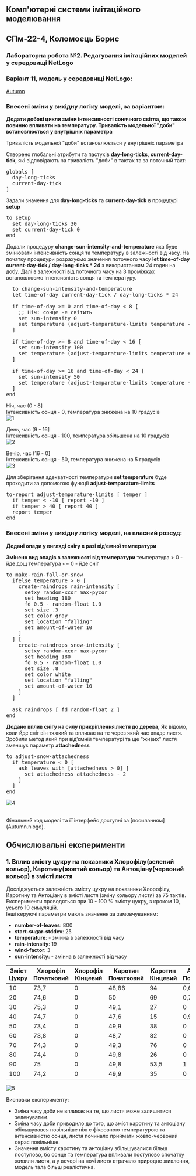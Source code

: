 ## Комп'ютерні системи імітаційного моделювання

## СПм-22-4, **Коломоєць Борис**

### Лабораторна робота №**2**. Редагування імітаційних моделей у середовищі NetLogo

### Варіант 11, модель у середовищі NetLogo:

[Autumn](https://www.netlogoweb.org/launch#http://www.netlogoweb.org/assets/modelslib/Sample%20Models/Biology/Autumn.nlogo)

### Внесені зміни у вихідну логіку моделі, за варіантом:

**Додати добові цикли зміни інтенсивності сонячного світла, що також повинно впливати на температуру.
Тривалість модельної "доби" встановлюється у внутрішніх параметра**

Тривалість модельної "доби" встановлюється у внутрішніх параметра

Створено глобальні атрибути та пастухів **day-long-ticks**, **current-day-tick**, які відповідають за тривалість "доби" в тактах та за поточний такт:
<pre>
globals [
  day-long-ticks
  current-day-tick    
]
</pre>

Задали значення для **day-long-ticks** та **current-day-tick** в процедурі **setup**
<pre>
to setup
  set day-long-ticks 30
  set current-day-tick 0 
end
</pre>

Додали процедуру **change-sun-intensity-and-temperature** яка буде змінювати інтенсивність сонця та температуру в залежності від часу.
На початку процедури розрахуємо значення поточного часу **let time-of-day current-day-tick / day-long-ticks * 24** з використанням 24 годин на добу.
Далі в залежності від поточного часу на 3 проміжках встановлюємо інтенсивність сонця та температуру.
<pre>
  to change-sun-intensity-and-temperature
  let time-of-day current-day-tick / day-long-ticks * 24

  if time-of-day >= 0 and time-of-day < 8 [
    ;; Ніч: сонце не світить
    set sun-intensity 0
    set temperature (adjust-temparature-limits temperature - 10)
  ]

  if time-of-day >= 8 and time-of-day < 16 [
    set sun-intensity 100
    set temperature (adjust-temparature-limits temperature + 10)
  ]

  if time-of-day >= 16 and time-of-day < 24 [
    set sun-intensity 50
    set temperature (adjust-temparature-limits temperature - 5)
  ]
end
</pre>

Ніч, час (0 - 8]
<br>
Інтенсивність сонця - 0, температура знижена на 10 градусів
<br>
![1](img_1.png)
<br>

День, час (9 - 16]
<br>
Інтенсивність сонця - 100, температура збільшена на 10 градусів
<br>
![2](img_2.png)
<br>

Вечір, час (16 - 0]
<br>
Інтенсивність сонця - 50, температура знижена на 5 градусів
<br>
![3](img_3.png)
<br>

Для зберігання адекватності температури **set temperature** буде проходити за допомогою функції **adjust-temparature-limits**
<pre>
to-report adjust-temparature-limits [ temper ]
  if temper < -10 [ report -10 ]
  if temper > 40 [ report 40 ]
  report temper
end
</pre>

### Внесені зміни у вихідну логіку моделі, на власний розсуд:

**Додані опади у вигляді снігу в разі відʼємної температури**

**Змінено вид опадів в залежності від температури**
температура > 0 - йде дощ
температура <= 0 - йде сніг

<pre>
to make-rain-fall-or-snow
  ifelse temperature > 0 [
    create-raindrops rain-intensity [
      setxy random-xcor max-pycor
      set heading 180
      fd 0.5 - random-float 1.0
      set size .3
      set color gray
      set location "falling"
      set amount-of-water 10
    ]
  ] [
    create-raindrops snow-intensity [
      setxy random-xcor max-pycor
      set heading 180
      fd 0.5 - random-float 1.0
      set size .8
      set color white  
      set location "falling"
      set amount-of-water 10
    ]
  ]
  
  ask raindrops [ fd random-float 2 ]
end
</pre>

**Додано вплив снігу на силу прикріплення листя до дерева,**
Як відомо, коли йде сніг він тяжкий та впливає на те через який час впаде листя.
Зробили метод який при відʼємній температурі та ще "живих" листя зменшує параметр **attachedness**

<pre>
to adjust-snow-attachedness
  if temperature < 0 [
    ask leaves with [attachedness > 0] [
      set attachedness attachedness - 2
    ]
  ]
end
</pre>
![4](img_4.png)

<br>
Фінальний код моделі та її інтерфейс доступні за [посиланням](Autumn.nlogo). 
<br>

## Обчислювальні експерименти

### 1. Вплив змісту цукру на показники Хлорофілу(зелений кольор), Каротину(жовтий кольор) та Антоціану(червоний кольор) в змісті листя

Досліджується залежність змісту цукру на показники Хлорофілу, Каротину та Антоціану в змісті листя (зміну кольору листя) за 75 тактів.
Експерименти проводяться при 10 - 100 % змісту цукру, з кроком 10, усього 10 симуляцій.  
Інші керуючі параметри мають значення за замовчуванням:

- **number-of-leaves**: 800
- **start-sugar-stddev**: 25
- **temperature**: - змінна в залежності від часу
- **rain-intensity**: 19
- **wind-factor**: 3
- **sun-intensity**: - змінна в залежності від часу

<table>
<thead>
<tr><th>Зміст Цукру</th><th>Хлорофіл Початковий</th><th>Хлорофіл Кінцевий</th><th>Каротин Початковий</th><th>Каротин Кінцевий</th><th>Антоціан Початковий</th><th>Антоціан Кінцевий</th></tr>
</thead>
<tbody>
<tr><td>10</td><td>73,7</td><td>0</td><td>48,86</td><td>94</td><td>0,67</td><td>21</td></tr>
<tr><td>20</td><td>74,6</td><td>0</td><td>50</td><td>69</td><td>0,79</td><td>2</td></tr>
<tr><td>30</td><td>75,3</td><td>0</td><td>49,1</td><td>27</td><td>0</td><td>2</td></tr>
<tr><td>40</td><td>74,7</td><td>0</td><td>47,6</td><td>15</td><td>0,95</td><td>27</td></tr>
<tr><td>50</td><td>73,4</td><td>0</td><td>49,9</td><td>38</td><td>0</td><td>26</td></tr>
<tr><td>60</td><td>73,8</td><td>0</td><td>48,7</td><td>82</td><td>0</td><td>26</td></tr>
<tr><td>70</td><td>74,3</td><td>0</td><td>49,3</td><td>76</td><td>0</td><td>26</td></tr>
<tr><td>80</td><td>74,4</td><td>0</td><td>49,8</td><td>26</td><td>0</td><td>28</td></tr>
<tr><td>90</td><td>75</td><td>0</td><td>49,8</td><td>53,5</td><td>1</td><td>27</td></tr>
<tr><td>100</td><td>74,2</td><td>0</td><td>49,9</td><td>35</td><td>0</td><td>28</td></tr>
</tbody>
</table>

![5](img_5.png)

Висновки експерименту:

- Зміна часу доби не впливає на те, що листя може залишитися зеленуватим.
- Зміна часу доби приводило до того, що зміст каротину та антоціану збільшувався повільніше ніж с фіксовною температурою та інтенсивністю сонця, листя починало приймати
  жовто-червоний окрас повільніше.
- Значення вмісту каротину та антоціану збільшувалися більш поступово, бо сонце та температура впливали поступово спочатку живили листя, а у вечері на ночі листя втрачало
  природне живлення, модель тала більш реалістична.
